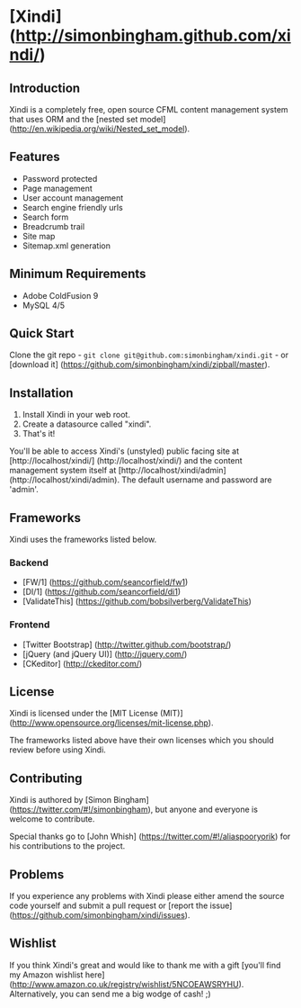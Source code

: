 # [Xindi] (http://simonbingham.github.com/xindi/)

## Introduction

Xindi is a completely free, open source CFML content management system that uses ORM and the [nested set model] (http://en.wikipedia.org/wiki/Nested_set_model).

## Features

* Password protected
* Page management
* User account management
* Search engine friendly urls
* Search form
* Breadcrumb trail
* Site map
* Sitemap.xml generation

## Minimum Requirements

* Adobe ColdFusion 9
* MySQL 4/5

## Quick Start

Clone the git repo - `git clone git@github.com:simonbingham/xindi.git` - or [download it] (https://github.com/simonbingham/xindi/zipball/master).

## Installation

1. Install Xindi in your web root.
2. Create a datasource called "xindi".
3. That's it!

You'll be able to access Xindi's (unstyled) public facing site at [http://localhost/xindi/] (http://localhost/xindi/) and the content management system itself at [http://localhost/xindi/admin] (http://localhost/xindi/admin). The default username and password are 'admin'.

## Frameworks

Xindi uses the frameworks listed below.

### Backend

* [FW/1] (https://github.com/seancorfield/fw1)
* [DI/1] (https://github.com/seancorfield/di1)
* [ValidateThis] (https://github.com/bobsilverberg/ValidateThis)

### Frontend

* [Twitter Bootstrap] (http://twitter.github.com/bootstrap/)
* [jQuery (and jQuery UI)] (http://jquery.com/)
* [CKeditor] (http://ckeditor.com/)

## License

Xindi is licensed under the [MIT License (MIT)] (http://www.opensource.org/licenses/mit-license.php). 

The frameworks listed above have their own licenses which you should review before using Xindi.

## Contributing

Xindi is authored by [Simon Bingham] (https://twitter.com/#!/simonbingham), but anyone and everyone is welcome to contribute. 

Special thanks go to [John Whish] (https://twitter.com/#!/aliaspooryorik) for his contributions to the project.

## Problems

If you experience any problems with Xindi please either amend the source code yourself and submit a pull request or [report the issue] (https://github.com/simonbingham/xindi/issues).

## Wishlist

If you think Xindi's great and would like to thank me with a gift [you'll find my Amazon wishlist here] (http://www.amazon.co.uk/registry/wishlist/5NCOEAWSRYHU). Alternatively, you can send me a big wodge of cash! ;)